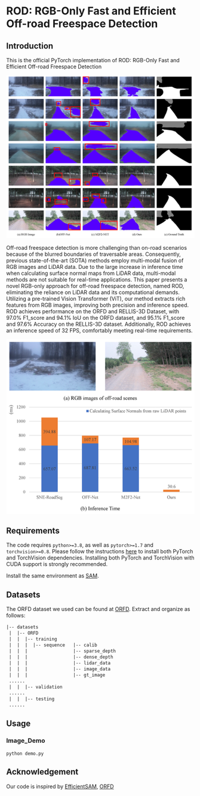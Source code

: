 # ROD: RGB-Only Fast and Efficient Off-road Freespace Detection
## Introduction
This is the official PyTorch implementation of ROD: RGB-Only Fast and Efficient Off-road Freespace Detection

![vs](https://github.com/STLIFE97/offroad_roadseg/blob/main/picture/vs.png)


Off-road freespace detection is more challenging than on-road scenarios because of the blurred boundaries of traversable areas. Consequently, previous state-of-the-art (SOTA) methods employ multi-modal fusion of RGB images and LiDAR data. Due to the large increase in inference time when calculating surface normal maps from LiDAR data, multi-modal methods are not suitable for real-time applications. This paper presents a novel RGB-only approach for off-road freespace detection, named ROD, eliminating the reliance on LiDAR data and its computational demands. Utilizing a pre-trained Vision Transformer (ViT), our method extracts rich features from RGB images, improving both precision and inference speed. ROD achieves performance on the ORFD and RELLIS-3D Dataset, with 97.0% F1_score and 94.1% IoU on the ORFD dataset, and 95.1% F1_score and 97.6% Accuracy on the RELLIS-3D dataset. Additionally, ROD achieves an inference speed of 32 FPS, comfortably meeting real-time requirements.

![cost](https://github.com/STLIFE97/offroad_roadseg/blob/main/picture/cost.png)


## Requirements
The code requires `python>=3.8`, as well as `pytorch>=1.7` and `torchvision>=0.8`. Please follow the instructions [here](https://pytorch.org/get-started/locally/) to install both PyTorch and TorchVision dependencies. Installing both PyTorch and TorchVision with CUDA support is strongly recommended.

Install the same environment as [SAM](https://github.com/facebookresearch/segment-anything).


## Datasets
The ORFD dataset we used can be found at [ORFD](https://github.com/chaytonmin/Off-Road-Freespace-Detection). Extract and organize as follows:
```
|-- datasets
 |  |-- ORFD
 |  |  |-- training
 |  |  |  |-- sequence   |-- calib
 |  |  |                 |-- sparse_depth
 |  |  |                 |-- dense_depth
 |  |  |                 |-- lidar_data
 |  |  |                 |-- image_data
 |  |  |                 |-- gt_image
 ......
 |  |  |-- validation
 ......
 |  |  |-- testing
 ......
```

## Usage
### Image_Demo
```
python demo.py
```


## Acknowledgement
Our code is inspired by [EfficientSAM](https://github.com/yformer/EfficientSAM), [ORFD](https://github.com/chaytonmin/Off-Road-Freespace-Detection)
